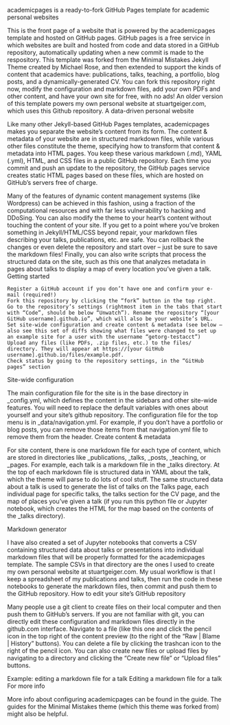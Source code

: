 academicpages is a ready-to-fork GitHub Pages template for academic personal websites

This is the front page of a website that is powered by the academicpages template and hosted on GitHub pages. GitHub pages is a free service in which websites are built and hosted from code and data stored in a GitHub repository, automatically updating when a new commit is made to the respository. This template was forked from the Minimal Mistakes Jekyll Theme created by Michael Rose, and then extended to support the kinds of content that academics have: publications, talks, teaching, a portfolio, blog posts, and a dynamically-generated CV. You can fork this repository right now, modify the configuration and markdown files, add your own PDFs and other content, and have your own site for free, with no ads! An older version of this template powers my own personal website at stuartgeiger.com, which uses this Github repository.
A data-driven personal website

Like many other Jekyll-based GitHub Pages templates, academicpages makes you separate the website’s content from its form. The content & metadata of your website are in structured markdown files, while various other files constitute the theme, specifying how to transform that content & metadata into HTML pages. You keep these various markdown (.md), YAML (.yml), HTML, and CSS files in a public GitHub repository. Each time you commit and push an update to the repository, the GitHub pages service creates static HTML pages based on these files, which are hosted on GitHub’s servers free of charge.

Many of the features of dynamic content management systems (like Wordpress) can be achieved in this fashion, using a fraction of the computational resources and with far less vulnerability to hacking and DDoSing. You can also modify the theme to your heart’s content without touching the content of your site. If you get to a point where you’ve broken something in Jekyll/HTML/CSS beyond repair, your markdown files describing your talks, publications, etc. are safe. You can rollback the changes or even delete the repository and start over – just be sure to save the markdown files! Finally, you can also write scripts that process the structured data on the site, such as this one that analyzes metadata in pages about talks to display a map of every location you’ve given a talk.
Getting started

    Register a GitHub account if you don’t have one and confirm your e-mail (required!)
    Fork this repository by clicking the “fork” button in the top right.
    Go to the repository’s settings (rightmost item in the tabs that start with “Code”, should be below “Unwatch”). Rename the repository “[your GitHub username].github.io”, which will also be your website’s URL.
    Set site-wide configuration and create content & metadata (see below – also see this set of diffs showing what files were changed to set up an example site for a user with the username “getorg-testacct”)
    Upload any files (like PDFs, .zip files, etc.) to the files/ directory. They will appear at https://[your GitHub username].github.io/files/example.pdf.
    Check status by going to the repository settings, in the “GitHub pages” section

Site-wide configuration

The main configuration file for the site is in the base directory in _config.yml, which defines the content in the sidebars and other site-wide features. You will need to replace the default variables with ones about yourself and your site’s github repository. The configuration file for the top menu is in _data/navigation.yml. For example, if you don’t have a portfolio or blog posts, you can remove those items from that navigation.yml file to remove them from the header.
Create content & metadata

For site content, there is one markdown file for each type of content, which are stored in directories like _publications, _talks, _posts, _teaching, or _pages. For example, each talk is a markdown file in the _talks directory. At the top of each markdown file is structured data in YAML about the talk, which the theme will parse to do lots of cool stuff. The same structured data about a talk is used to generate the list of talks on the Talks page, each individual page for specific talks, the talks section for the CV page, and the map of places you’ve given a talk (if you run this python file or Jupyter notebook, which creates the HTML for the map based on the contents of the _talks directory).

Markdown generator

I have also created a set of Jupyter notebooks that converts a CSV containing structured data about talks or presentations into individual markdown files that will be properly formatted for the academicpages template. The sample CSVs in that directory are the ones I used to create my own personal website at stuartgeiger.com. My usual workflow is that I keep a spreadsheet of my publications and talks, then run the code in these notebooks to generate the markdown files, then commit and push them to the GitHub repository.
How to edit your site’s GitHub repository

Many people use a git client to create files on their local computer and then push them to GitHub’s servers. If you are not familiar with git, you can directly edit these configuration and markdown files directly in the github.com interface. Navigate to a file (like this one and click the pencil icon in the top right of the content preview (to the right of the “Raw | Blame | History” buttons). You can delete a file by clicking the trashcan icon to the right of the pencil icon. You can also create new files or upload files by navigating to a directory and clicking the “Create new file” or “Upload files” buttons.

Example: editing a markdown file for a talk Editing a markdown file for a talk
For more info

More info about configuring academicpages can be found in the guide. The guides for the Minimal Mistakes theme (which this theme was forked from) might also be helpful.
